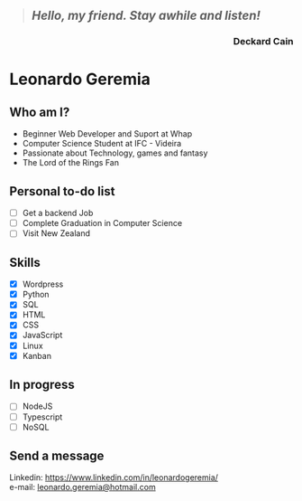 <p align="right">
    <blockquote> <i><h2>Hello, my friend. Stay awhile and listen!</h2></i></blockquote>
    <h3 align="right">
        Deckard Cain
    </h3>
</p>

# Leonardo Geremia

## Who am I?

* Beginner Web Developer and Suport at Whap
* Computer Science Student at IFC - Videira
* Passionate about Technology, games  and fantasy
* The Lord of the Rings Fan

## Personal to-do list

- [ ] Get a backend Job
- [ ] Complete Graduation in Computer Science
- [ ] Visit New Zealand

## Skills

- [x] Wordpress
- [X] Python
- [X] SQL 
- [x] HTML
- [x] CSS
- [x] JavaScript
- [X] Linux
- [X] Kanban

## In progress

- [ ] NodeJS
- [ ] Typescript
- [ ] NoSQL

## Send a message

Linkedin: <https://www.linkedin.com/in/leonardogeremia/> <br>
e-mail: leonardo.geremia@hotmail.com

<!--
**LGeremia/LGeremia** is a ✨ _special_ ✨ repository because its `README.md` (this file) appears on your GitHub profile.

Here are some ideas to get you started:

- 🔭 I’m currently working on ...
- 🌱 I’m currently learning ...
- 👯 I’m looking to collaborate on ...
- 🤔 I’m looking for help with ...
- 💬 Ask me about ...
- 📫 How to reach me: ...
- 😄 Pronouns: ...
- ⚡ Fun fact: ...
-->

